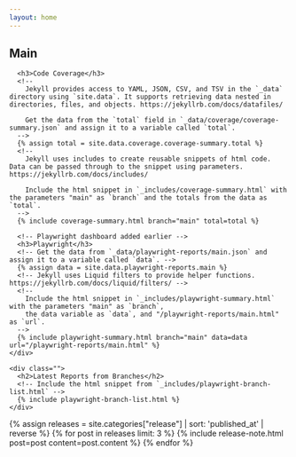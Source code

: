 ```yaml
---
layout: home
---
```


<div class="xl:max-w-[68rem] 2xl:max-w-[80rem] md:grid md:grid-cols-3 md:gap-4 md:items-start md:justify-center">
  <div class="md:col-start-1 md:col-span-2">
    <div class="">
      <h2 class="md:mt-0">Main</h2>

      <h3>Code Coverage</h3>
      <!--
        Jekyll provides access to YAML, JSON, CSV, and TSV in the `_data` directory using `site.data`. It supports retrieving data nested in directories, files, and objects. https://jekyllrb.com/docs/datafiles/
    
        Get the data from the `total` field in `_data/coverage/coverage-summary.json` and assign it to a variable called `total`.
      -->
      {% assign total = site.data.coverage.coverage-summary.total %}
      <!--
        Jekyll uses includes to create reusable snippets of html code. Data can be passed through to the snippet using parameters. https://jekyllrb.com/docs/includes/
      
        Include the html snippet in `_includes/coverage-summary.html` with the parameters "main" as `branch` and the totals from the data as `total`.
      -->
      {% include coverage-summary.html branch="main" total=total %}

      <!-- Playwright dashboard added earlier -->
      <h3>Playwright</h3>
      <!-- Get the data from `_data/playwright-reports/main.json` and assign it to a variable called `data`. -->
      {% assign data = site.data.playwright-reports.main %}
      <!-- Jekyll uses Liquid filters to provide helper functions. https://jekyllrb.com/docs/liquid/filters/ -->
      <!--
        Include the html snippet in `_includes/playwright-summary.html` with the parameters "main" as `branch`,
        the data variable as `data`, and "/playwright-reports/main.html" as `url`.
      -->
      {% include playwright-summary.html branch="main" data=data url="/playwright-reports/main.html" %}
    </div>

    <div class="">
      <h2>Latest Reports from Branches</h2>
      <!-- Include the html snippet from `_includes/playwright-branch-list.html` -->
      {% include playwright-branch-list.html %}
    </div>
  </div>

  <div class="md:mt-[-2rem] md:col-start-3">
    {% assign releases = site.categories["release"] | sort: 'published_at' | reverse %}
    {% for post in releases limit: 3 %}
      {% include release-note.html post=post content=post.content %}
    {% endfor %}
  </div>
</div>
